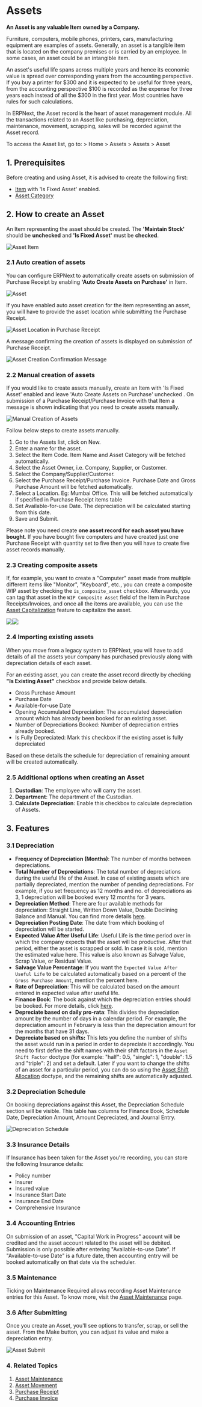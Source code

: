 
# Assets



**An Asset is any valuable Item owned by a Company.**

Furniture, computers, mobile phones, printers, cars, manufacturing equipment are examples of assets. Generally, an asset is a tangible item that is located on the company premises or is carried by an employee. In some cases, an asset could be an intangible item.

An asset's useful life spans across multiple years and hence its economic value is spread over corresponding years from the accounting perspective. If you buy a printer for $300 and it is expected to be useful for three years, from the accounting perspective $100 is recorded as the expense for three years each instead of all the $300 in the first year. Most countries have rules for such calculations.

In ERPNext, the Asset record is the heart of asset management module. All the transactions related to an Asset like purchasing, depreciation, maintenance, movement, scrapping, sales will be recorded against the Asset record.

To access the Asset list, go to: > Home > Assets > Assets > Asset

## 1. Prerequisites

Before creating and using Asset, it is advised to create the following first:

* [Item](/docs/en/stock/item) with 'Is Fixed Asset' enabled.
* [Asset Category](/docs/en/asset/asset-category)

## 2. How to create an Asset

An Item representing the asset should be created. The **'Maintain Stock'** should be **unchecked** and **'Is Fixed Asset'** must be **checked**.

![Asset Item](/files/asset-item.png)![]()

### 2.1 Auto creation of assets

You can configure ERPNext to automatically create assets on submission of Purchase Receipt by enabling **'Auto Create Assets on Purchase'** in Item.

![Asset](/files/asset-auto-create.png)![]()  


If you have enabled auto asset creation for the item representing an asset, you will have to provide the asset location while submitting the Purchase Receipt.

![Asset Location in Purchase Receipt](/files/asset-location-in-purchase-receipt.png)![]()  


A message confirming the creation of assets is displayed on submission of Purchase Receipt.

![Asset Creation Confirmation Message](/files/asset-auto-create-on-purchase.png)![]()  


### 2.2 Manual creation of assets

If you would like to create assets manually, create an Item with 'Is Fixed Asset' enabled and leave 'Auto Create Assets on Purchase' unchecked . On submission of a Purchase Receipt/Purchase Invoice with that Item a message is shown indicating that you need to create assets manually.

![Manual Creation of Assets](/files/asset-manual-creation-message.png)![]()  


Follow below steps to create assets manually.

1. Go to the Assets list, click on New.
2. Enter a name for the asset.
3. Select the Item Code. Item Name and Asset Category will be fetched automatically.
4. Select the Asset Owner, i.e. Company, Supplier, or Customer.
5. Select the Company/Supplier/Customer.
6. Select the Purchase Receipt/Purchase Invoice. Purchase Date and Gross Purchase Amount will be fetched automatically.
7. Select a Location. Eg: Mumbai Office. This will be fetched automatically if specified in Purchase Receipt items table
8. Set Available-for-use Date. The depreciation will be calculated starting from this date.
9. Save and Submit.

Please note you need create **one asset record for each asset you have bought**. If you have bought five computers and have created just one Purchase Receipt with quantity set to five then you will have to create five asset records manually.

### 2.3 Creating composite assets

If, for example, you want to create a "Computer" asset made from multiple different items like "Monitor", "Keyboard", etc., you can create a composite WIP asset by checking the `is_composite_asset` checkbox. Afterwards, you can tag that asset in the `WIP Composite Asset` field of the Item in Purchase Receipts/Invoices, and once all the items are available, you can use the [Asset Capitalization](https://docs.erpnext.com/docs/user/manual/en/asset-capitalization) feature to capitalize the asset.

![](/files/t6xnhCo.png)![](/files/jdmoSl4.png)![]()  


### 2.4 Importing existing assets

When you move from a legacy system to ERPNext, you will have to add details of all the assets your company has purchased previously along with depreciation details of each asset.

For an existing asset, you can create the asset record directly by checking **"Is Existing Asset"** checkbox and provide below details.

* Gross Purchase Amount
* Purchase Date
* Available-for-use Date
* Opening Accumulated Depreciation: The accumulated depreciation amount which has already been booked for an existing asset.
* Number of Depreciations Booked: Number of depreciation entries already booked.
* Is Fully Depreciated: Mark this checkbox if the existing asset is fully depreciated

Based on these details the schedule for depreciation of remaining amount will be created automatically.

### 2.5 Additional options when creating an Asset

1. **Custodian**: The employee who will carry the asset.
2. **Department**: The department of the Custodian.
3. **Calculate Depreciation**: Enable this checkbox to calculate depreciation of Assets.

## 3. Features

### 3.1 Depreciation

* **Frequency of Depreciation (Months)**: The number of months between depreciations.
* **Total Number of Depreciations**: The total number of depreciations during the useful life of the Asset. In case of existing assets which are partially depreciated, mention the number of pending depreciations. For example, if you set frequency as 12 months and no. of depreciations as 3, 1 depreciation will be booked every 12 months for 3 years.
* **Depreciation Method**: There are four available methods for depreciation: Straight Line, Written Down Value, Double Declining Balance and Manual. You can find more details [here](https://docs.erpnext.com/docs/user/manual/en/asset-depreciation).
* **Depreciation Posting Date**: The date from which booking of depreciation will be started.
* **Expected Value After Useful Life**: Useful Life is the time period over in which the company expects that the asset will be productive. After that period, either the asset is scrapped or sold. In case it is sold, mention the estimated value here. This value is also known as Salvage Value, Scrap Value, or Residual Value.
* **Salvage Value Percentage**: If you want the `Expected Value After Useful Life` to be calculated automatically based on a percent of the `Gross Purchase Amount`, mention the percent here.
* **Rate of Depreciation**: This will be calculated based on the amount entered in expected value after useful life.
* **Finance Book**: The book against which the depreciation entries should be booked. For more details, click [here](/docs/en/accounts/finance-book).
* **Depreciate based on daily pro-rata**: This divides the depreciation amount by the number of days in a calendar period. For example, the depreciation amount in February is less than the depreciation amount for the months that have 31 days.
* **Depreciate based on shifts:** This lets you define the number of shifts the asset would run in a period in order to depreciate it accordingly. You need to first define the shift names with their shift factors in the `Asset Shift Factor` doctype (for example: "half": 0.5, "single": 1, "double": 1.5 and "triple": 2) and set a default. Later if you want to change the shifts of an asset for a particular period, you can do so using the [Asset Shift Allocation](https://docs.erpnext.com/docs/user/manual/en/asset-shift-allocation) doctype, and the remaining shifts are automatically adjusted.

### 3.2 Depreciation Schedule

On booking depreciations against this Asset, the Depreciation Schedule section will be visible. This table has columns for Finance Book, Schedule Date, Depreciation Amount, Amount Depreciated, and Journal Entry.

![Depreciation Schedule](/files/asset-depreciation-schedule.png)![]()  


### 3.3 Insurance Details

If Insurance has been taken for the Asset you're recording, you can store the following Insurance details:

* Policy number
* Insurer
* Insured value
* Insurance Start Date
* Insurance End Date
* Comprehensive Insurance

### 3.4 Accounting Entries

On submission of an asset, "Capital Work in Progress" account will be credited and the asset account related to the asset will be debited. Submission is only possible after entering "Available-to-use Date". If "Available-to-use Date" is a future date, then accounting entry will be booked automatically on that date via the scheduler.

### 3.5 Maintenance

Ticking on Maintenance Required allows recording Asset Maintenance entries for this Asset. To know more, visit the [Asset Maintenance](/docs/en/asset/asset-maintenance) page.

### 3.6 After Submitting

Once you create an Asset, you'll see options to transfer, scrap, or sell the asset. From the Make button, you can adjust its value and make a depreciation entry.

![Asset Submit](/files/asset-submit.png)![]()  


### 4. Related Topics

1. [Asset Maintenance](/docs/en/asset/asset-maintenance)
2. [Asset Movement](/docs/en/asset/asset-movement)
3. [Purchase Receipt](/docs/en/stock/purchase-receipt)
4. [Purchase Invoice](/docs/en/accounts/purchase-invoice)



